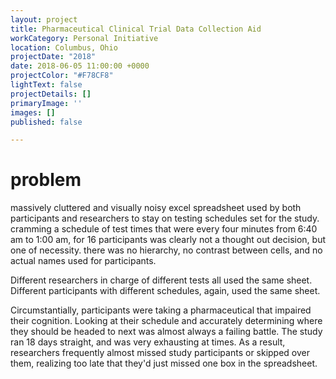 ```yaml
---
layout: project
title: Pharmaceutical Clinical Trial Data Collection Aid
workCategory: Personal Initiative
location: Columbus, Ohio
projectDate: "2018"
date: 2018-06-05 11:00:00 +0000
projectColor: "#F78CF8"
lightText: false
projectDetails: []
primaryImage: ''
images: []
published: false

---
```

# problem

massively cluttered and visually noisy excel spreadsheet used by both participants and researchers to stay on testing schedules set for the study. cramming a schedule of test times that were every four minutes from 6:40 am to 1:00 am, for 16 participants was clearly not a thought out decision, but one of necessity. there was no hierarchy, no contrast between cells, and no actual names used for participants. 

Different researchers in charge of different tests all used the same sheet. Different participants with different schedules, again, used the same sheet. 

Circumstantially, participants were taking a pharmaceutical that impaired their cognition. Looking at their schedule and accurately determining where they should be headed to next was almost always a failing battle. The study ran 18 days straight, and was very exhausting at times. As a result, researchers frequently almost missed study participants or skipped over them, realizing too late that they'd just missed one box in the spreadsheet. 